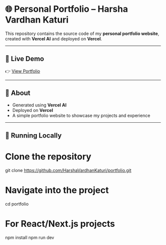 # 🌐 Personal Portfolio – Harsha Vardhan Katuri

This repository contains the source code of my **personal portfolio website**, created with **Vercel AI** and deployed on **Vercel**.

---

## 🔹 Live Demo
👉 [View Portfolio](https://portfolio-blush-eight-42.vercel.app/)

---

## 🔹 About
- Generated using **Vercel AI**
- Deployed on **Vercel**
- A simple portfolio website to showcase my projects and experience

---

## 🔹 Running Locally


# Clone the repository
git clone https://github.com/HarshaVardhanKaturi/portfolio.git

# Navigate into the project
cd portfolio

# For React/Next.js projects
npm install
npm run dev
